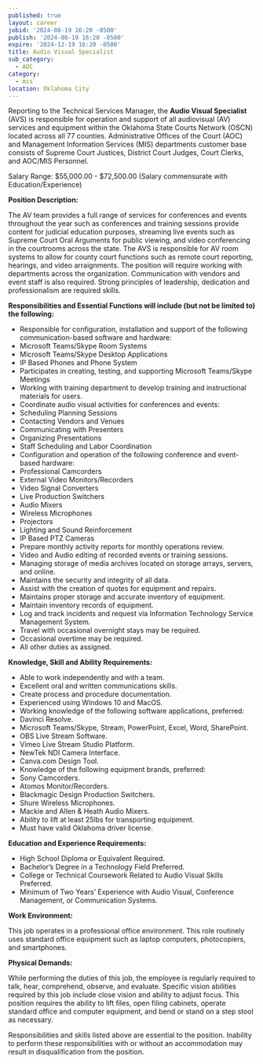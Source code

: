 ```yaml
---
published: true
layout: career
jobid: '2024-08-19 16:20 -0500'
publish: '2024-08-19 16:20 -0500'
expire: '2024-12-19 16:20 -0500'
title: Audio Visual Specialist
sub_category:
  - AOC
category:
  - mis
location: Oklahoma City
---
```

Reporting to the Technical Services Manager, the **Audio Visual Specialist** (AVS) is responsible for operation and support of all audiovisual (AV) services and equipment within the Oklahoma State Courts Network (OSCN) located across all 77 counties. Administrative Offices of the Court (AOC) and Management Information Services (MIS) departments customer base consists of Supreme Court Justices, District Court Judges, Court Clerks, and AOC/MIS Personnel. 

Salary Range: $55,000.00 - $72,500.00 (Salary commensurate with Education/Experience)

**Position Description:**

The AV team provides a full range of services for conferences and events throughout the year such as conferences and training sessions provide content for judicial education purposes, streaming live events such as Supreme Court Oral Arguments for public viewing, and video conferencing in the courtrooms across the state. The AVS is responsible for AV room systems to allow for county court functions such as remote court reporting, hearings, and video arraignments. The position will require working with departments across the organization. Communication with vendors and event staff is also required. Strong principles of leadership, dedication and professionalism are required skills.

**Responsibilities and Essential Functions will include (but not be limited to) the following:**

- Responsible for configuration, installation and support of the following communication-based software and hardware:
 - Microsoft Teams/Skype Room Systems
 - Microsoft Teams/Skype Desktop Applications
 - IP Based Phones and Phone System
- Participates in creating, testing, and supporting Microsoft Teams/Skype Meetings
- Working with training department to develop training and instructional materials for users.
- Coordinate audio visual activities for conferences and events:
 - Scheduling Planning Sessions
 - Contacting Vendors and Venues
 - Communicating with Presenters
 - Organizing Presentations
 - Staff Scheduling and Labor Coordination
- Configuration and operation of the following conference and event-based hardware:
 - Professional Camcorders
 - External Video Monitors/Recorders
 - Video Signal Converters
 - Live Production Switchers
 - Audio Mixers
 - Wireless Microphones
 - Projectors
 - Lighting and Sound Reinforcement
 - IP Based PTZ Cameras
- Prepare monthly activity reports for monthly operations review.
- Video and Audio editing of recorded events or training sessions.
- Managing storage of media archives located on storage arrays, servers, and online.
- Maintains the security and integrity of all data.
- Assist with the creation of quotes for equipment and repairs.
- Maintains proper storage and accurate inventory of equipment.
- Maintain inventory records of equipment. 
- Log and track incidents and request via Information Technology Service Management System.
- Travel with occasional overnight stays may be required.
- Occasional overtime may be required.
- All other duties as assigned.

**Knowledge, Skill and Ability Requirements:**

- Able to work independently and with a team.
- Excellent oral and written communications skills.
- Create process and procedure documentation.
- Experienced using Windows 10 and MacOS.
- Working knowledge of the following software applications, preferred: 
 - Davinci Resolve.
 - Microsoft Teams/Skype, Stream, PowerPoint, Excel, Word, SharePoint.
 - OBS Live Stream Software.
 - Vimeo Live Stream Studio Platform.
 - NewTek NDI Camera Interface.
 - Canva.com Design Tool.
- Knowledge of the following equipment brands, preferred:
 - Sony Camcorders.
 - Atomos Monitor/Recorders.
 - Blackmagic Design Production Switchers.
 - Shure Wireless Microphones.
 - Mackie and Allen & Heath Audio Mixers.
- Ability to lift at least 25lbs for transporting equipment.
- Must have valid Oklahoma driver license.

**Education and Experience Requirements:**

- High School Diploma or Equivalent Required.
- Bachelor’s Degree in a Technology Field Preferred.
- College or Technical Coursework Related to Audio Visual Skills Preferred.
- Minimum of Two Years’ Experience with Audio Visual, Conference Management, or Communication Systems.

**Work Environment:**

This job operates in a professional office environment. This role routinely uses standard office equipment such as laptop computers, photocopiers, and smartphones. 

**Physical Demands:**

While performing the duties of this job, the employee is regularly required to talk, hear, comprehend, observe, and evaluate. Specific vision abilities required by this job include close vision and ability to adjust focus. This position requires the ability to lift files, open filing cabinets, operate standard office and computer equipment, and bend or stand on a step stool as necessary. 

Responsibilities and skills listed above are essential to the position. Inability to perform these responsibilities with or without an accommodation may result in disqualification from the position. 

